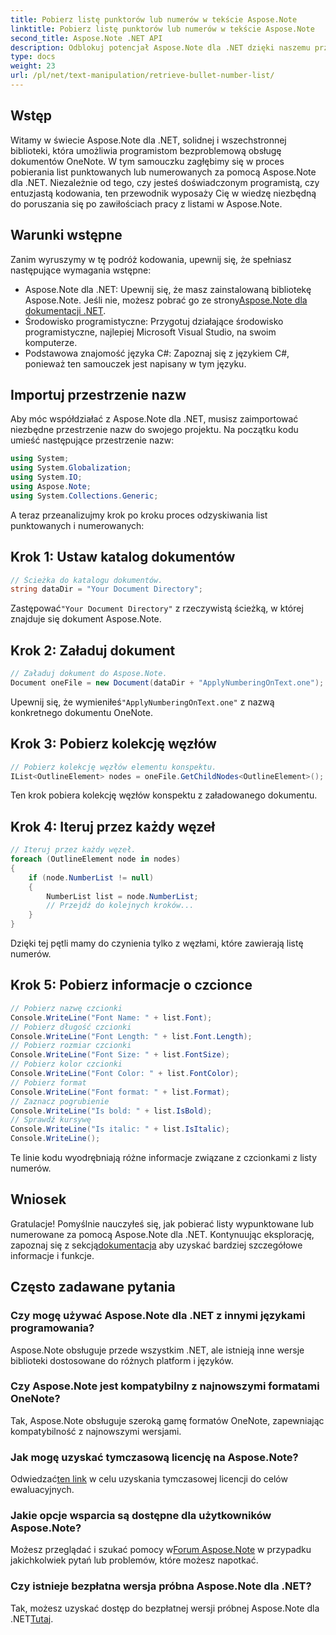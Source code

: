 ```yaml
---
title: Pobierz listę punktorów lub numerów w tekście Aspose.Note
linktitle: Pobierz listę punktorów lub numerów w tekście Aspose.Note
second_title: Aspose.Note .NET API
description: Odblokuj potencjał Aspose.Note dla .NET dzięki naszemu przewodnikowi krok po kroku na temat odzyskiwania list punktowanych lub numerowanych. Podnieś swoje umiejętności manipulowania dokumentami OneNote!
type: docs
weight: 23
url: /pl/net/text-manipulation/retrieve-bullet-number-list/
---
```

## Wstęp
Witamy w świecie Aspose.Note dla .NET, solidnej i wszechstronnej biblioteki, która umożliwia programistom bezproblemową obsługę dokumentów OneNote. W tym samouczku zagłębimy się w proces pobierania list punktowanych lub numerowanych za pomocą Aspose.Note dla .NET. Niezależnie od tego, czy jesteś doświadczonym programistą, czy entuzjastą kodowania, ten przewodnik wyposaży Cię w wiedzę niezbędną do poruszania się po zawiłościach pracy z listami w Aspose.Note.
## Warunki wstępne
Zanim wyruszymy w tę podróż kodowania, upewnij się, że spełniasz następujące wymagania wstępne:
-  Aspose.Note dla .NET: Upewnij się, że masz zainstalowaną bibliotekę Aspose.Note. Jeśli nie, możesz pobrać go ze strony[Aspose.Note dla dokumentacji .NET](https://reference.aspose.com/note/net/).
- Środowisko programistyczne: Przygotuj działające środowisko programistyczne, najlepiej Microsoft Visual Studio, na swoim komputerze.
- Podstawowa znajomość języka C#: Zapoznaj się z językiem C#, ponieważ ten samouczek jest napisany w tym języku.
## Importuj przestrzenie nazw
Aby móc współdziałać z Aspose.Note dla .NET, musisz zaimportować niezbędne przestrzenie nazw do swojego projektu. Na początku kodu umieść następujące przestrzenie nazw:
```csharp
using System;
using System.Globalization;
using System.IO;
using Aspose.Note;
using System.Collections.Generic;
```
A teraz przeanalizujmy krok po kroku proces odzyskiwania list punktowanych i numerowanych:
## Krok 1: Ustaw katalog dokumentów
```csharp
// Ścieżka do katalogu dokumentów.
string dataDir = "Your Document Directory";
```
 Zastępować`"Your Document Directory"` z rzeczywistą ścieżką, w której znajduje się dokument Aspose.Note.
## Krok 2: Załaduj dokument
```csharp
// Załaduj dokument do Aspose.Note.
Document oneFile = new Document(dataDir + "ApplyNumberingOnText.one");
```
 Upewnij się, że wymieniłeś`"ApplyNumberingOnText.one"` z nazwą konkretnego dokumentu OneNote.
## Krok 3: Pobierz kolekcję węzłów
```csharp
// Pobierz kolekcję węzłów elementu konspektu.
IList<OutlineElement> nodes = oneFile.GetChildNodes<OutlineElement>();
```
Ten krok pobiera kolekcję węzłów konspektu z załadowanego dokumentu.
## Krok 4: Iteruj przez każdy węzeł
```csharp
// Iteruj przez każdy węzeł.
foreach (OutlineElement node in nodes)
{
    if (node.NumberList != null)
    {
        NumberList list = node.NumberList;
        // Przejdź do kolejnych kroków...
    }
}
```
Dzięki tej pętli mamy do czynienia tylko z węzłami, które zawierają listę numerów.
## Krok 5: Pobierz informacje o czcionce
```csharp
// Pobierz nazwę czcionki
Console.WriteLine("Font Name: " + list.Font);
// Pobierz długość czcionki
Console.WriteLine("Font Length: " + list.Font.Length);
// Pobierz rozmiar czcionki
Console.WriteLine("Font Size: " + list.FontSize);
// Pobierz kolor czcionki
Console.WriteLine("Font Color: " + list.FontColor);
// Pobierz format
Console.WriteLine("Font format: " + list.Format);
// Zaznacz pogrubienie
Console.WriteLine("Is bold: " + list.IsBold);
// Sprawdź kursywę
Console.WriteLine("Is italic: " + list.IsItalic);
Console.WriteLine();
```
Te linie kodu wyodrębniają różne informacje związane z czcionkami z listy numerów.
## Wniosek
 Gratulacje! Pomyślnie nauczyłeś się, jak pobierać listy wypunktowane lub numerowane za pomocą Aspose.Note dla .NET. Kontynuując eksplorację, zapoznaj się z sekcją[dokumentacja](https://reference.aspose.com/note/net/) aby uzyskać bardziej szczegółowe informacje i funkcje.
## Często zadawane pytania
### Czy mogę używać Aspose.Note dla .NET z innymi językami programowania?
Aspose.Note obsługuje przede wszystkim .NET, ale istnieją inne wersje biblioteki dostosowane do różnych platform i języków.
### Czy Aspose.Note jest kompatybilny z najnowszymi formatami OneNote?
Tak, Aspose.Note obsługuje szeroką gamę formatów OneNote, zapewniając kompatybilność z najnowszymi wersjami.
### Jak mogę uzyskać tymczasową licencję na Aspose.Note?
 Odwiedzać[ten link](https://purchase.aspose.com/temporary-license/) w celu uzyskania tymczasowej licencji do celów ewaluacyjnych.
### Jakie opcje wsparcia są dostępne dla użytkowników Aspose.Note?
 Możesz przeglądać i szukać pomocy w[Forum Aspose.Note](https://forum.aspose.com/c/note/28) w przypadku jakichkolwiek pytań lub problemów, które możesz napotkać.
### Czy istnieje bezpłatna wersja próbna Aspose.Note dla .NET?
 Tak, możesz uzyskać dostęp do bezpłatnej wersji próbnej Aspose.Note dla .NET[Tutaj](https://releases.aspose.com/).